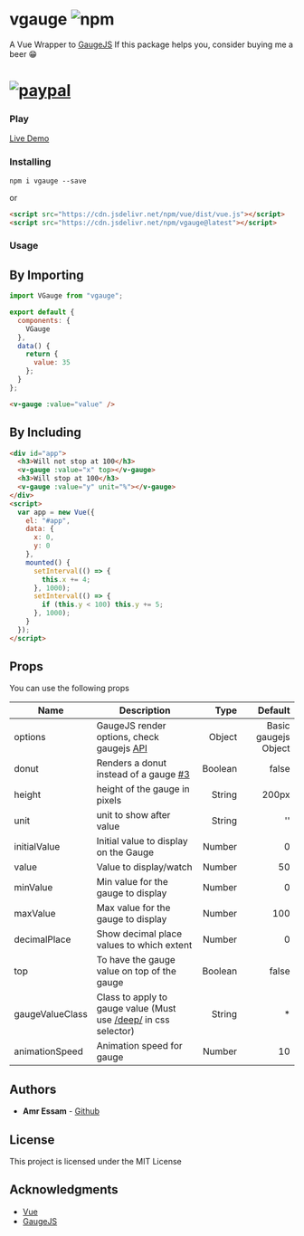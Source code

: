 # vgauge ![npm](https://img.shields.io/npm/v/vgauge.svg)

A Vue Wrapper to [GaugeJS](https://github.com/bernii/gauge.js/)
If this package helps you, consider buying me a beer 😁

# [![paypal](https://www.paypalobjects.com/en_US/i/btn/btn_donateCC_LG.gif)](https://www.paypal.me/amroessam/5)

### Play

[Live Demo](https://jz3qoxny63.codesandbox.io/)

### Installing

```shell
npm i vgauge --save
```

or

```html
<script src="https://cdn.jsdelivr.net/npm/vue/dist/vue.js"></script>
<script src="https://cdn.jsdelivr.net/npm/vgauge@latest"></script>
```

### Usage

## By Importing

```js
import VGauge from "vgauge";

export default {
  components: {
    VGauge
  },
  data() {
    return {
      value: 35
    };
  }
};
```

```html
<v-gauge :value="value" />
```

## By Including

```html
<div id="app">
  <h3>Will not stop at 100</h3>
  <v-gauge :value="x" top></v-gauge>
  <h3>Will stop at 100</h3>
  <v-gauge :value="y" unit="%"></v-gauge>
</div>
<script>
  var app = new Vue({
    el: "#app",
    data: {
      x: 0,
      y: 0
    },
    mounted() {
      setInterval(() => {
        this.x += 4;
      }, 1000);
      setInterval(() => {
        if (this.y < 100) this.y += 5;
      }, 1000);
    }
  });
</script>
```

## Props

You can use the following props

| Name            | Description                                                                                                                          |    Type |              Default |
| --------------- | ------------------------------------------------------------------------------------------------------------------------------------ | ------: | -------------------: |
| options         | GaugeJS render options, check gaugejs [API](http://bernii.github.io/gauge.js/)                                                       |  Object | Basic gaugejs Object |
| donut           | Renders a donut instead of a gauge [#3](https://github.com/amroessam/vgauge/issues/3#issue-482228167)                                | Boolean |                false |
| height          | height of the gauge in pixels                                                                                                        |  String |                200px |
| unit            | unit to show after value                                                                                                             |  String |                   '' |
| initialValue    | Initial value to display on the Gauge                                                                                                |  Number |                    0 |
| value           | Value to display/watch                                                                                                               |  Number |                   50 |
| minValue        | Min value for the gauge to display                                                                                                   |  Number |                    0 |
| maxValue        | Max value for the gauge to display                                                                                                   |  Number |                  100 |
| decimalPlace    | Show decimal place values to which extent                                                                                            |  Number |                    0 |
| top             | To have the gauge value on top of the gauge                                                                                          | Boolean |                false |
| gaugeValueClass | Class to apply to gauge value (Must use [/deep/](https://vue-loader.vuejs.org/guide/scoped-css.html#deep-selectors) in css selector) |  String |                   \* |
| animationSpeed  | Animation speed for gauge                                                                                                            |  Number |                   10 |

## Authors

- **Amr Essam** - [Github](https://github.com/amroessam)

## License

This project is licensed under the MIT License

## Acknowledgments

- [Vue](https://github.com/vuejs/vue)
- [GaugeJS](https://github.com/bernii/gauge.js/)
